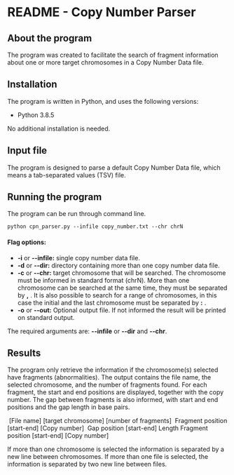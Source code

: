 # README - Copy Number  Parser

##  About the program

The program was created to facilitate the search of fragment information about one or more target chromosomes in a Copy Number Data file.

## Installation

The program is written in Python, and uses the following versions:

- Python 3.8.5

No additional installation is needed.

## Input file

The program is designed to parse a default Copy Number Data file, which means a tab-separated values (TSV) file.

## Running the program

The program can be run through command line.

```
python cpn_parser.py --infile copy_number.txt --chr chrN
```

#### Flag options:

- **-i** or **--infile:** single copy number data file.
- **-d** or **--dir:** directory containing more than one copy number data file.
- **-c** or **--chr:** target chromosome that will be searched. The chromosome must be informed in standard format (chrN). More than one chromosome can be searched at the same time, they must be separated by **,** . It is also possible to search for a range of chromosomes, in this case the initial and the last chromosome must be separated by **:** . 
- **-o** or **--out:** Optional output file. If not informed the result will be printed on standard output.

The required arguments are: **--infile** or **--dir** and **--chr**.  

## Results

The program only retrieve the information if the chromosome(s) selected have fragments (abnormalities). The output contains the file name, the selected chromosome, and the number of fragments found. For each fragment, the start and end positions are displayed, together with the copy number. The gap between fragments is also informed, with start and end positions and the gap length in base pairs. 

​	[File name] [target chromosome] [number of fragments]
​	Fragment position [start-end] [Copy number]
​	Gap position [start-end]  Length
​	Fragment position [start-end] [Copy number]

If more than one chromosome is selected the information is separated by a new line between chromosomes. If more than one file is selected, the information is separated by two new line between files.